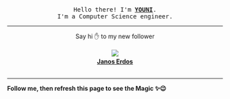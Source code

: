 <p align='center'>
    <samp>Hello there! I'm <b><a href='https://github.com/abdelyouni'>YOUNI</a></b>.<br>
        I'm a Computer Science engineer.
    </samp>
</p>
<hr>
<p align='center'>
    <span>Say hi ✋ to my new follower </span></br></br>
    <img src='https://itspot.ma/github/erdos_avatar.png'><b></br>
    <a href='https://github.com/erdos'>Janos Erdos</a></b></br></br>
</p>
<hr>
<b>Follow me, then refresh this page to see the Magic ✨😉</b>
